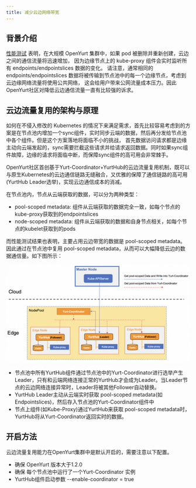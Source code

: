 ```yaml
---
title: 减少云边网络带宽
---
```


## 背景介绍

[性能测试](https://openyurt.io/docs/test-report/yurthub-performance-test/#traffic) 表明，在大规模 OpenYurt 集群中，如果 pod 被删除并重新创建，云边之间的通信流量将迅速增加，
因为边缘节点上的 kube-proxy 组件会实时监听所有 endpoints/endpointslices 数据的变化。 请注意，通常相同的 endpoints/endpointslices 数据将被传输到节点池中的每一个边缘节点，考虑到云边缘网络流量将使用公共网络，
这会给用户带来公网流量成本压力。因此OpenYurt社区对降低云边通信流量一直有比较强的诉求。

## 云边流量复用的架构与原理

如何在不侵入修改的 Kubernetes 的情况下来满足需求，首先比较容易考虑到的方案是在节点池内增加一个sync组件，实时同步云端的数据，然后再分发给节点池中各个组件。但是这个方案落地将面临不小的挑战，
首先数据访问请求都是边缘主动向云端发起的，sync需要拦截这些请求并给请求返回数据。同时如果sync组件故障，边缘的请求将面临中断，而保障sync组件的高可用会非常棘手。

OpenYurt社区首创基于Yurt-Coordinator+YurtHub的云边流量复用机制，既可以与原生Kubernetes的云边通信链路无缝融合，又优雅的保障了通信链路的高可用(YurtHub Leader选举)，实现云边通信成本的消减。

在节点池内，节点从云端获取的数据，可以分为两种类型：
- pool-scoped metadata:  组件从云端获取的数据完全一致，如每个节点的kube-proxy获取到的endpointslices
- node-scoped metadata: 组件从云端获取的数据和自身节点相关，如每个节点的kubelet获取到的pods

而性能测试结果也表明，主要占用云边带宽的数据是 pool-scoped metadata。因此通过在节点池中复用 pool-scoped metadata，从而可以大幅降低云边的数据通信量。如下图所示：

![bandwidth-reduction](../../../../../../static/img/docs/user-manuals/network/bandwidth-reduction.png)

- 节点池中所有YurtHub组件通过节点池中的Yurt-Coordinator进行选举产生Leader，只有和云端网络连接正常的YurtHub才会成为Leader。当Leader节点的云边网络连接异常时，Leader将被其他Follower自动替换。
- YurtHub Leader主动从云端实时获取 pool-scoped metadata(如Endpointslices)，然后存入节点池的Yurt-Coordinator组件中
- 节点上组件(如Kube-Proxy)通过YurtHub来获取 pool-scoped metadata时，YurtHub将从Yurt-Coordinator返回实时的数据。

## 开启方法

云边流量复用能力在OpenYurt集群中是默认开启的，需要注意以下配置。
- 确保 OpenYurt 版本大于1.2.0
- 确保 每个节点池中运行了一个Yurt-Coordinator 实例
- YurtHub组件启动参数 --enable-coordinator = true

